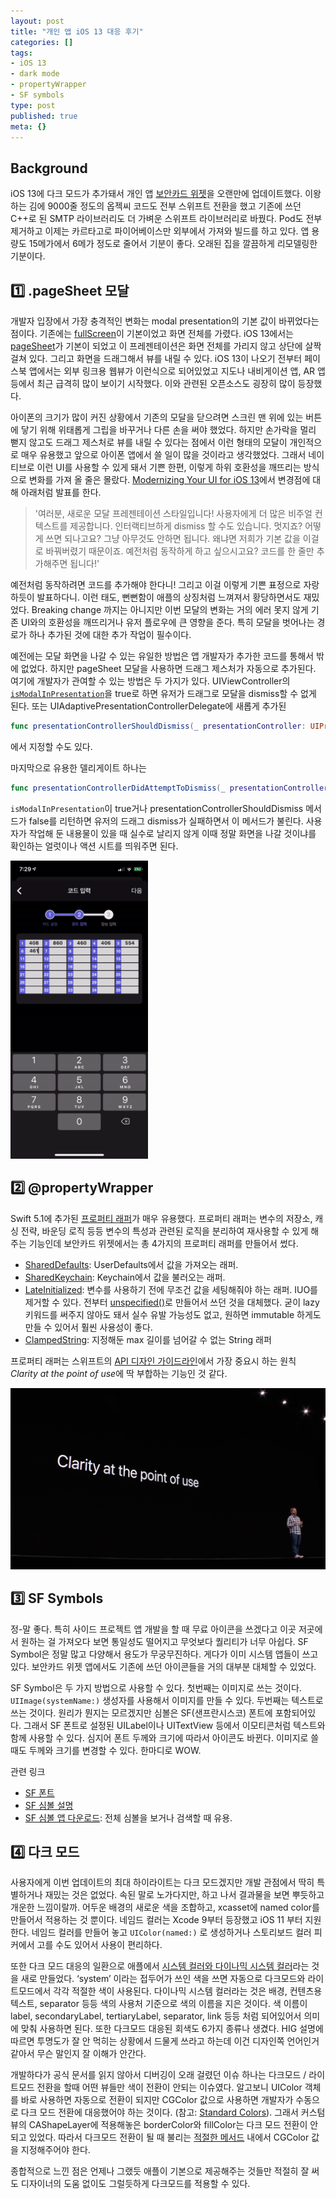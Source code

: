 ```yaml
---
layout: post
title: "개인 앱 iOS 13 대응 후기"
categories: []
tags:
- iOS 13
- dark mode
- propertyWrapper
- SF symbols
type: post
published: true
meta: {}
---
```


## Background

iOS 13에 다크 모드가 추가돼서 개인 앱 [보안카드 위젯](https://apps.apple.com/kr/app/보안카드-위젯/id949362849)을 오랜만에 업데이트했다. 이왕 하는 김에 9000줄 정도의 옵젝씨 코드도 전부 스위프트 전환을 했고 기존에 쓰던 C++로 된 SMTP 라이브러리도 더 가벼운 스위프트 라이브러리로 바꿨다. Pod도 전부 제거하고 이제는 카르타고로 파이어베이스만 외부에서 가져와 빌드를 하고 있다. 앱 용량도 15메가에서 6메가 정도로 줄어서 기분이 좋다. 오래된 집을 깔끔하게 리모델링한 기분이다. 

## 1️⃣ .pageSheet 모달

개발자 입장에서 가장 충격적인 변화는 modal presentation의 기본 값이 바뀌었다는 점이다. 기존에는 [fullScreen](https://developer.apple.com/documentation/uikit/uimodalpresentationstyle/fullscreen)이 기본이었고 화면 전체를 가렸다. iOS 13에서는 [pageSheet](https://developer.apple.com/documentation/uikit/uimodalpresentationstyle/pagesheet)가 기본이 되었고 이 프레젠테이션은 화면 전체를 가리지 않고 상단에 살짝 걸쳐 있다. 그리고 화면을 드래그해서 뷰를 내릴 수 있다. iOS 13이 나오기 전부터 페이스북 앱에서는 외부 링크용 웹뷰가 이런식으로 되어있었고 지도나 내비게이션 앱, AR 앱 등에서 최근 급격히 많이 보이기 시작했다. 이와 관련된 오픈소스도 굉장히 많이 등장했다.

아이폰의 크기가 많이 커진 상황에서 기존의 모달을 닫으려면 스크린 맨 위에 있는 버튼에 닿기 위해 위태롭게 그립을 바꾸거나 다른 손을 써야 했었다. 하지만 손가락을 멀리 뻗지 않고도 드래그 제스처로 뷰를 내릴 수 있다는 점에서 이런 형태의 모달이 개인적으로 매우 유용했고 앞으로 아이폰 앱에서 쓸 일이 많을 것이라고 생각했었다. 그래서 네이티브로 이런 UI를 사용할 수 있게 돼서 기쁜 한편, 이렇게 하위 호환성을 깨뜨리는 방식으로 변화를 가져 올 줄은 몰랐다. [Modernizing Your UI for iOS 13](https://developer.apple.com/videos/play/wwdc2019/224/)에서 변경점에 대해 아래처럼 발표를 한다.

> '여러분, 새로운 모달 프레젠테이션 스타일입니다! 사용자에게 더 많은 비주얼 컨텍스트를 제공합니다. 인터랙티브하게 dismiss 할 수도 있습니다. 멋지죠? 어떻게 쓰면 되나고요? 그냥 아무것도 안하면 됩니다. 왜냐면 저희가 기본 값을 이걸로 바꿔버렸기 때문이죠. 예전처럼 동작하게 하고 싶으시고요? 코드를 한 줄만 추가해주면 됩니다!'

예전처럼 동작하려면 코드를 추가해야 한다니! 그리고 이걸 이렇게 기쁜 표정으로 자랑하듯이 발표하다니. 이런 태도, 뻔뻔함이 애플의 상징처럼 느껴져서 황당하면서도 재밌었다. Breaking change 까지는 아니지만 이번 모달의 변화는 거의 에러 못지 않게 기존 UI와의 호환성을 깨뜨리거나 유저 플로우에 큰 영향을 준다. 특히 모달을 벗어나는 경로가 하나 추가된 것에 대한 추가 작업이 필수이다.

예전에는 모달 화면을 나갈 수 있는 유일한 방법은 앱 개발자가 추가한 코드를 통해서 밖에 없었다. 하지만 pageSheet 모달을 사용하면 드래그 제스처가 자동으로 추가된다. 여기에 개발자가 관여할 수 있는 방법은 두 가지가 있다. UIViewController의 [`isModalInPresentation`](https://developer.apple.com/documentation/uikit/uiviewcontroller/3229894-ismodalinpresentation)을 true로 하면 유저가 드래그로 모달을 dismiss할 수 없게 된다. 또는 UIAdaptivePresentationControllerDelegate에 새롭게 추가된 

```swift
func presentationControllerShouldDismiss(_ presentationController: UIPresentationController) -> Bool
``` 
에서 지정할 수도 있다. 

마지막으로 유용한 델리게이트 하나는 

```swift
func presentationControllerDidAttemptToDismiss(_ presentationController: UIPresentationController)
```

`isModalInPresentation`이 true거나 presentationControllerShouldDismiss 메서드가 false를 리턴하면 유저의 드래그 dismiss가 실패하면서 이 메서드가 불린다. 사용자가 작업해 둔 내용물이 있을 때 실수로 날리지 않게 이때 정말 화면을 나갈 것이냐를 확인하는 얼럿이나 액션 시트를 띄워주면 된다.

<img src="/assets/posts/ios13-modal-dismiss.gif" width="220" />

## 2️⃣ @propertyWrapper

Swift 5.1에 추가된 [프로퍼티 래퍼](https://github.com/apple/swift-evolution/blob/master/proposals/0258-property-wrappers.md)가 매우 유용했다. 프로퍼티 래퍼는 변수의 저장소, 캐싱 전략, 바운딩 로직 등등 변수의 특성과 관련된 로직을 분리하여 재사용할 수 있게 해주는 기능인데 보안카드 위젯에서는 총 4가지의 프로퍼티 래퍼를 만들어서 썼다.

- [SharedDefaults](https://gist.github.com/nsoojin/93f0dcd9464cf9cff6516c095723e106): UserDefaults에서 값을 가져오는 래퍼.
- [SharedKeychain](https://gist.github.com/nsoojin/93f0dcd9464cf9cff6516c095723e106): Keychain에서 값을 불러오는 래퍼.
- [LateInitialized](https://gist.github.com/nsoojin/1c77774279e1954de5ddec1d71ad84c1): 변수를 사용하기 전에 무조건 값을 세팅해줘야 하는 래퍼. IUO를 제거할 수 있다. 전부터 [unspecified()](https://github.com/nsoojin/BookStore-iOS#using-lazy-instantiation)로 만들어서 쓰던 것을 대체했다. 굳이 lazy 키워드를 써주지 않아도 돼서 실수 유발 가능성도 없고, 원하면 immutable 하게도 만들 수 있어서 훨씬 사용성이 좋다.
- [ClampedString](https://gist.github.com/nsoojin/5b47bebc9751f9a673aaf0b1a9150114): 지정해둔 max 길이를 넘어갈 수 없는 String 래퍼

프로퍼티 래퍼는 스위프트의 [API 디자인 가이드라인](https://swift.org/documentation/api-design-guidelines/)에서 가장 중요시 하는 원칙 *Clarity at the point of use*에 딱 부합하는 기능인 것 같다.

<img src="/assets/posts/clarity-at-the-point-of-use.png" />

## 3️⃣ SF Symbols

정-말 좋다. 특히 사이드 프로젝트 앱 개발을 할 때 무료 아이콘을 쓰겠다고 이곳 저곳에서 원하는 걸 가져오다 보면 통일성도 떨어지고 무엇보다 퀄리티가 너무 아쉽다. SF Symbol은 정말 많고 다양해서 용도가 무궁무진하다. 게다가 이미 시스템 앱들이 쓰고 있다. 보안카드 위젯 앱에서도 기존에 쓰던 아이콘들을 거의 대부분 대체할 수 있었다. 

SF Symbol은 두 가지 방법으로 사용할 수 있다. 첫번째는 이미지로 쓰는 것이다. `UIImage(systemName:)` 생성자를 사용해서 이미지를 만들 수 있다. 두번째는 텍스트로 쓰는 것이다. 원리가 뭔지는 모르겠지만 심볼은 SF(샌프란시스코) 폰트에 포함되어있다. 그래서 SF 폰트로 설정된 UILabel이나 UITextView 등에서 이모티콘처럼 텍스트와 함께 사용할 수 있다. 심지어 폰트 두께와 크기에 따라서 아이콘도 바뀐다. 이미지로 쓸 때도 두께와 크기를 변경할 수 있다. 한마디로 WOW.

관련 링크
- [SF 폰트](https://developer.apple.com/fonts/)
- [SF 심볼 설명](https://developer.apple.com/design/human-interface-guidelines/sf-symbols/overview/)
- [SF 심볼 앱 다운로드](https://developer.apple.com/design/downloads/SF-Symbols.dmg): 전체 심볼을 보거나 검색할 때 유용. 

## 4️⃣ 다크 모드 

사용자에게 이번 업데이트의 최대 하이라이트는 다크 모드겠지만 개발 관점에서 딱히 특별하거나 재밌는 것은 없었다. 속된 말로 노가다지만, 하고 나서 결과물을 보면 뿌듯하고 개운한 느낌이랄까. 어두운 배경의 새로운 색을 조합하고, xcasset에 named color를 만들어서 적용하는 것 뿐이다. 네임드 컬러는 Xcode 9부터 등장했고 iOS 11 부터 지원한다. 네임드 컬러를 만들어 놓고 `UIColor(named:)` 로 생성하거나 스토리보드 컬러 피커에서 고를 수도 있어서 사용이 편리하다.

또한 다크 모드 대응의 일환으로 애플에서 [시스템 컬러와 다이나믹 시스템 컬러](https://developer.apple.com/design/human-interface-guidelines/ios/visual-design/color/)라는 것을 새로 만들었다. ‘system’ 이라는 접두어가 쓰인 색을 쓰면 자동으로 다크모드와 라이트모드에서 각각 적절한 색이 사용된다. 다이나믹 시스템 컬러라는 것은 배경, 컨텐츠용 텍스트, separator 등등 색의 사용처 기준으로 색의 이름을 지은 것이다. 색 이름이 label, secondaryLabel, tertiaryLabel, separator, link 등등 처럼 되어있어서 의미에 맞춰 사용하면 된다. 또한 다크모드 대응된 회색도 6가지 종류나 생겼다. HIG 설명에 따르면 투명도가 잘 안 먹히는 상황에서 드물게 쓰라고 하는데 이건 디자인쪽 언어인거 같아서 무슨 말인지 잘 이해가 안간다. 

개발하다가 공식 문서를 읽지 않아서 디버깅이 오래 걸렸던 이슈 하나는 다크모드 / 라이트모드 전환을 할때 어떤 뷰들만 색이 전환이 안되는 이슈였다. 알고보니 UIColor 객체를 바로 사용하면 자동으로 전환이 되지만 CGColor 값으로 사용하면 개발자가 수동으로 다크 모드 전환에 대응했어야 하는 것이다. (참고: [Standard Colors](https://developer.apple.com/documentation/uikit/uicolor/standard_colors)). 그래서 커스텀 뷰의 CAShapeLayer에 적용해놓은 borderColor와 fillColor는 다크 모드 전환이 안되고 있었다. 따라서 다크모드 전환이 될 때 불리는 [적절한 메서드](https://developer.apple.com/documentation/xcode/supporting_dark_mode_in_your_interface) 내에서 CGColor 값을 지정해주어야 한다. 

종합적으로 느낀 점은 언제나 그랬듯 애플이 기본으로 제공해주는 것들만 적절히 잘 써도 디자이너의 도움 없이도 그럴듯하게 다크모드를 적용할 수 있다.


